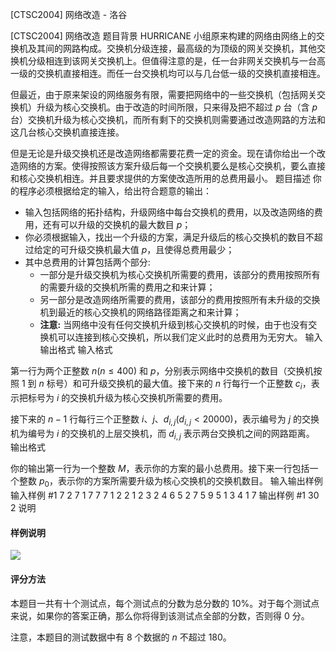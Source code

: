 



[CTSC2004] 网络改造 - 洛谷














[CTSC2004] 网络改造
题目背景
HURRICANE 小组原来构建的网络由网络上的交换机及其间的网路构成。交换机分级连接，最高级的为顶级的网关交换机，其他交换机分级相连到该网关交换机上。但值得注意的是，任一台非网关交换机与一台高一级的交换机直接相连。而任一台交换机均可以与几台低一级的交换机直接相连。

但最近，由于原来架设的网络服务有限，需要把网络中的一些交换机（包括网关交换机）升级为核心交换机。由于改造的时间所限，只来得及把不超过 $p$ 台（含 $p$ 台）交换机升级为核心交换机，而所有剩下的交换机则需要通过改造网路的方法和这几台核心交换机直接连接。

但是无论是升级交换机还是改造网络都需要花费一定的资金。现在请你给出一个改造网络的方案。使得按照该方案升级后每一个交换机要么是核心交换机，要么直接和核心交换机相连。并且要求提供的方案使改造所用的总费用最小。
题目描述
你的程序必须根据给定的输入，给出符合题意的输出：

+ 输入包括网络的拓扑结构，升级网络中每台交换机的费用，以及改造网络的费用，还有可以升级的交换机的最大数目 $p$；
+ 你必须根据输入，找出一个升级的方案，满足升级后的核心交换机的数目不超过给定的可升级交换机最大值 $p$，且使得总费用最少；
+ 其中总费用的计算包括两个部分:
    - 一部分是升级交换机为核心交换机所需要的费用，该部分的费用按照所有的需要升级的交换机所需的费用之和来计算；
    - 另一部分是改造网络所需要的费用，该部分的费用按照所有未升级的交换机到最近的核心交换机的网络路径距离之和来计算；
    - **注意:** 当网络中没有任何交换机升级到核心交换机的时候，由于也没有交换机可以连接到核心交换机，所以我们定义此时的总费用为无穷大。
输入输出格式
输入格式

第一行为两个正整数 $n(n \leq 400)$ 和 $p$，分别表示网络中交换机的数目（交换机按照 $1$ 到 $n$ 标号）和可升级交换机的最大值。接下来的 $n$ 行每行一个正整数 $c_i$，表示把标号为 $i$ 的交换机升级为核心交换机所需要的费用。

接下来的 $n-1$ 行每行三个正整数 $i$、$j$、$d_{i,j}(d_{i,j}<20000)$，表示编号为 $j$ 的交换机为编号为 $i$ 的交换机的上层交换机，而 $d_{i,j}$ 表示两台交换机之间的网路距离。
输出格式

你的输出第一行为一个整数 $M$，表示你的方案的最小总费用。接下来一行包括一个整数 $p_0$，表示你的方案所需要升级为核心交换机的交换机数目。
输入输出样例
输入样例 #1
7 2
7
1
7
7
7
1
2
2 1 2
3 2 4
6 5 2
7 5 9
5 1 3
4 1 7
输出样例 #1
30
2
说明
#### 样例说明
![](https://cdn.luogu.com.cn/upload/image_hosting/74nd663j.png)

#### 评分方法
本题目一共有十个测试点，每个测试点的分数为总分数的 $10\%$。对于每个测试点来说，如果你的答案正确，那么你将得到该测试点全部的分数，否则得 $0$ 分。

注意，本题目的测试数据中有 $8$ 个数据的 $n$ 不超过 $180$。







